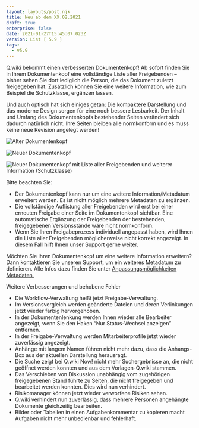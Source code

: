 ```yaml
---
layout: layouts/post.njk
title: Neu ab dem XX.02.2021
draft: true
enterprise: false
date: 2021-01-27T15:45:07.023Z
version: List [ 5.9 ]
tags:
  - v5.9
---
```

Q.wiki bekommt einen verbesserten Dokumentenkopf! Ab sofort finden Sie in Ihrem Dokumentenkopf eine vollständige Liste aller Freigebenden – bisher sehen Sie dort lediglich die Person, die das Dokument zuletzt freigegeben hat. Zusätzlich können Sie eine weitere Information, wie zum Beispiel die Schutzklasse, ergänzen lassen.   

Und auch optisch hat sich einiges getan: Die kompaktere Darstellung und das moderne Design sorgen für eine noch bessere Lesbarkeit. Der Inhalt und Umfang des Dokumentenkopfs bestehender Seiten verändert sich dadurch natürlich nicht. Ihre Seiten bleiben alle normkonform und es muss keine neue Revision angelegt werden! 

![](/images/alter-dokumentenkopf-freigegeben.png "Alter Dokumentenkopf")

![](/images/neuer-dokumentenkopf.png "Neuer Dokumentenkopf")

![](/images/neuer-dokumentenkopf-mit-schutzklasse-freigegeben.png "Neuer Dokumentenkopf mit Liste aller Freigebenden und weiterer Information (Schutzklasse)")

Bitte beachten Sie: 

* Der Dokumentenkopf kann nur um eine weitere Information/Metadatum erweitert werden. Es ist nicht möglich mehrere Metadaten zu ergänzen.  
* Die vollständige Auflistung aller Freigebenden wird erst bei einer erneuten Freigabe einer Seite im Dokumentenkopf sichtbar. Eine automatische Ergänzung der Freigebenden der bestehenden, freigegebenen Versionsstände wäre nicht normkonform. 
* Wenn Sie Ihren Freigabeprozess individuell angepasst haben, wird Ihnen die Liste aller Freigebenden möglicherweise nicht korrekt angezeigt. In diesem Fall hilft Ihnen unser Support gerne weiter. 

Möchten Sie Ihren Dokumentenkopf um eine weitere Information erweitern? Dann kontaktieren Sie unseren Support, um ein weiteres Metadatum zu definieren. Alle Infos dazu finden Sie unter [Anpassungsmöglichkeiten Metadaten ](https://releases.modell-aachen.de/faq/custom-metadata.html)

Weitere Verbesserungen und behobene Fehler 

* Die Workflow-Verwaltung heißt jetzt Freigabe-Verwaltung. 
* Im Versionsvergleich werden geänderte Dateien und deren Verlinkungen jetzt wieder farbig hervorgehoben. 
* In der Dokumentenlenkung werden Ihnen wieder alle Bearbeiter angezeigt, wenn Sie den Haken “Nur Status-Wechsel anzeigen” entfernen. 
* In der Freigabe-Verwaltung werden Mitarbeiterprofile jetzt wieder zuverlässig angezeigt. 
* Anhänge mit langem Namen führen nicht mehr dazu, dass die Anhangs-Box aus der aktuellen Darstellung herausragt. 
* Die Suche zeigt bei Q.wiki Now! nicht mehr Suchergebnisse an, die nicht geöffnet werden konnten und aus dem Vorlagen-Q.wiki stammen. 
* Das Verschieben von Diskussion unabhängig vom zugehörigen freigegebenen Stand führte zu Seiten, die nicht freigegeben und bearbeitet werden konnten. Dies wird nun verhindert. 
* Risikomanager können jetzt wieder verworfene Risiken sehen. 
* Q.wiki verhindert nun zuverlässig, dass mehrere Personen angehängte Dokumente gleichzeitig bearbeiten. 
* Bilder oder Tabellen in einen Aufgabenkommentar zu kopieren macht Aufgaben nicht mehr unbedienbar und fehlerhaft.